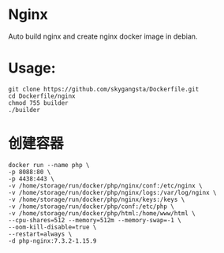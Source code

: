 Nginx
=====

Auto build nginx and create nginx docker image in debian.

# Usage:
```shell
git clone https://github.com/skygangsta/Dockerfile.git
cd Dockerfile/nginx
chmod 755 builder
./builder
```

# 创建容器
```shell
docker run --name php \
-p 8088:80 \
-p 4438:443 \
-v /home/storage/run/docker/php/nginx/conf:/etc/nginx \
-v /home/storage/run/docker/php/nginx/logs:/var/log/nginx \
-v /home/storage/run/docker/php/nginx/keys:/keys \
-v /home/storage/run/docker/php/conf:/etc/php \
-v /home/storage/run/docker/php/html:/home/www/html \
--cpu-shares=512 --memory=512m --memory-swap=-1 \
--oom-kill-disable=true \
--restart=always \
-d php-nginx:7.3.2-1.15.9
```
